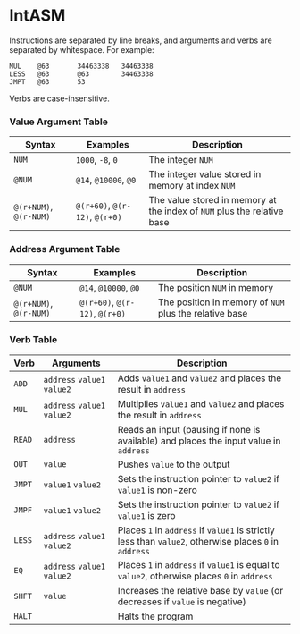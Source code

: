 # IntASM
Instructions are separated by line breaks, and arguments and verbs are separated by whitespace. For example:
```intasm
MUL    @63       34463338   34463338
LESS   @63       @63        34463338
JMPT   @63       53
```
Verbs are case-insensitive.

### Value Argument Table
| Syntax | Examples | Description |
| --- | --- | --- |
| `NUM` | `1000`, `-8`, `0` | The integer `NUM` |
| `@NUM` | `@14`, `@10000`, `@0` |The integer value stored in memory at index `NUM` |
| `@(r+NUM)`, `@(r-NUM)` | `@(r+60)`, `@(r-12)`, `@(r+0)` | The value stored in memory at the index of `NUM` plus the relative base |

### Address Argument Table
| Syntax | Examples | Description |
| --- | --- | --- |
| `@NUM` | `@14`, `@10000`, `@0` | The position `NUM` in memory |
| `@(r+NUM)`, `@(r-NUM)` | `@(r+60)`, `@(r-12)`, `@(r+0)` | The position in memory of `NUM` plus the relative base |

### Verb Table
| Verb | Arguments | Description |
| --- | --- | --- |
| `ADD` | `address` `value1` `value2` | Adds `value1` and `value2` and places the result in `address` |
| `MUL` | `address` `value1` `value2` | Multiplies `value1` and `value2` and places the result in `address` |
| `READ` | `address` | Reads an input (pausing if none is available) and places the input value in `address` |
| `OUT` | `value` | Pushes `value` to the output |
| `JMPT` | `value1` `value2` | Sets the instruction pointer to `value2` if `value1` is non-zero |
| `JMPF` | `value1` `value2` | Sets the instruction pointer to `value2` if `value1` is zero |
| `LESS` | `address` `value1` `value2` | Places `1` in `address` if `value1` is strictly less than `value2`, otherwise places `0` in `address` |
| `EQ` | `address` `value1` `value2` | Places `1` in `address` if `value1` is equal to `value2`, otherwise places `0` in `address` |
| `SHFT` | `value` | Increases the relative base by `value` (or decreases if `value` is negative) |
| `HALT` |  | Halts the program |